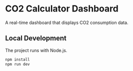 # CO2 Calculator Dashboard

A real-time dashboard that displays CO2 consumption data.

## Local Development

The project runs with Node.js.

```bash
npm install
npm run dev
```
